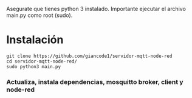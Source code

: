 Asegurate que tienes python 3 instalado.
Importante ejecutar el archivo main.py como root (sudo).

# Instalación
```
git clone https://github.com/giancode1/servidor-mqtt-node-red
cd servidor-mqtt-node-red/
sudo python3 main.py
```

### Actualiza, instala dependencias, mosquitto broker, client y node-red

